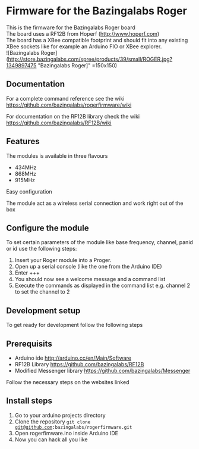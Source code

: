 # Firmware for the Bazingalabs Roger
This is the firmware for the Bazingalabs Roger board  
The board uses a RF12B from Hoperf (http://www.hoperf.com)  
The board has a XBee compatible footprint and should fit into any existing   
XBee sockets like for example an Arduino FIO or XBee explorer.  
![Bazingalabs Roger](http://store.bazingalabs.com/spree/products/39/small/ROGER.jpg?1349897475 "Bazingalabs Roger]" =150x150)

## Documentation
For a complete command reference see the wiki  
https://github.com/bazingalabs/rogerfirmware/wiki  

For documentation on the RF12B library check the wiki https://github.com/bazingalabs/RF12B/wiki

## Features
The modules is available in three flavours  

- 434MHz
- 868MHz
- 915MHz

Easy configuration  

The module act as a wireless serial connection and work right out of the box  
 
## Configure the module
To set certain parameters of the module like base frequency, channel, panid or id use the following steps:

1. Insert your Roger module into a Proger.
2. Open up a serial console (like the one from the Arduino IDE)
3. Enter +++
4. You should now see a welcome message and a command list
5. Execute the commands as displayed in the command list e.g. channel 2 to set the channel to 2


## Development setup
To get ready for development follow the following steps

## Prerequisits
* Arduino ide http://arduino.cc/en/Main/Software
* RF12B Library https://github.com/bazingalabs/RF12B
* Modified Messenger library https://github.com/bazingalabs/Messenger

Follow the necessary steps on the websites linked

## Install steps 
1. Go to your arduino projects directory
2. Clone the repository
<code>git clone git@github.com:bazingalabs/rogerfirmware.git</code>
3. Open rogerfimware.ino inside Arduino IDE
4. Now you can hack all you like

